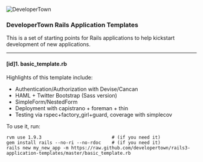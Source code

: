![DeveloperTown](http://www.developertown.com/wp-content/themes/dt2/images/header_devtown_logo.png)

### DeveloperTown Rails Application Templates

This is a set of starting points for Rails applications to help kickstart development of new applications.

------------------------------------------------------------------------------

#### [id]1. basic_template.rb
Highlights of this template include:

* Authentication/Authorization with Devise/Cancan
* HAML + Twitter Bootstrap (Sass version)
* SimpleForm/NestedForm
* Deployment with capistrano + foreman + thin
* Testing via rspec+factory_girl+guard, coverage with simplecov

To use it, run:

    rvm use 1.9.3                          # (if you need it)
    gem install rails --no-ri --no-rdoc    # (if you need it)
    rails new my_new_app -m https://raw.github.com/developertown/rails3-application-templates/master/basic_template.rb